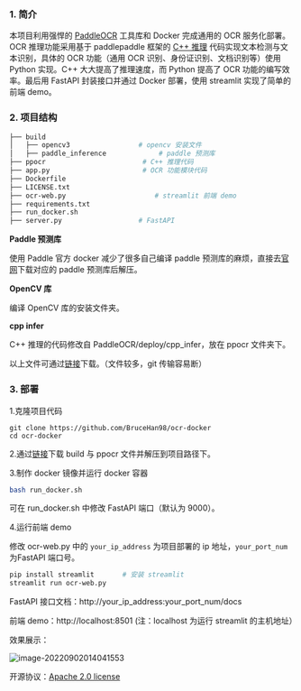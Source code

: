 ### 1. 简介

本项目利用强悍的 [PaddleOCR](https://github.com/PaddlePaddle/PaddleOCR) 工具库和 Docker 完成通用的 OCR 服务化部署。OCR 推理功能采用基于 paddlepaddle 框架的 [C++ 推理](https://github.com/PaddlePaddle/PaddleOCR/tree/release/2.5/deploy/cpp_infer) 代码实现文本检测与文本识别，具体的 OCR 功能（通用 OCR 识别、身份证识别、文档识别等）使用 Python 实现。C++ 大大提高了推理速度，而 Python 提高了 OCR 功能的编写效率。最后用 FastAPI 封装接口并通过 Docker 部署，使用 streamlit 实现了简单的前端 demo。

### 2. 项目结构

```bash
├── build
│   ├── opencv3					# opencv 安装文件
│   ├── paddle_inference		     # paddle 预测库
├── ppocr					     # C++ 推理代码
├── app.py					     # OCR 功能模块代码
├── Dockerfile
├── LICENSE.txt
├── ocr-web.py				        # streamlit 前端 demo
├── requirements.txt
├── run_docker.sh
├── server.py					# FastAPI
```

**Paddle 预测库**

使用 Paddle 官方 docker 减少了很多自己编译 paddle 预测库的麻烦，直接去[官网](https://paddle-inference.readthedocs.io/en/latest/user_guides/download_lib.html)下载对应的 paddle 预测库后解压。

**OpenCV 库**

编译 OpenCV 库的安装文件夹。

**cpp infer**

C++ 推理的代码修改自 PaddleOCR/deploy/cpp_infer，放在 ppocr 文件夹下。

以上文件可通过[链接](https://pan.baidu.com/s/1UDNw0m6fUwnBuW-9dGQOrg?pwd=0m38)下载。（文件较多，git 传输容易断）

### 3. 部署

1.克隆项目代码

```ba
git clone https://github.com/BruceHan98/ocr-docker
cd ocr-docker
```

2.通过[链接](https://pan.baidu.com/s/1UDNw0m6fUwnBuW-9dGQOrg?pwd=0m38)下载 build 与 ppocr 文件并解压到项目路径下。

3.制作 docker 镜像并运行 docker 容器

```bash
bash run_docker.sh
```

可在 run_docker.sh 中修改 FastAPI 端口（默认为 9000）。

4.运行前端 demo

修改 ocr-web.py 中的 `your_ip_address` 为项目部署的 ip 地址，`your_port_num` 为FastAPI 端口号。

```bash
pip install streamlit		# 安装 streamlit
streamlit run ocr-web.py
```

FastAPI 接口文档：http://your_ip_address:your_port_num/docs

前端 demo：http://localhost:8501	(注：localhost 为运行 streamlit 的主机地址）

效果展示：

![image-20220902014041553](https://s2.loli.net/2022/09/02/TYlygxNwvRzfKS9.png)



开源协议：[Apache 2.0 license](https://github.com/PaddlePaddle/PaddleOCR/blob/master/LICENSE)

